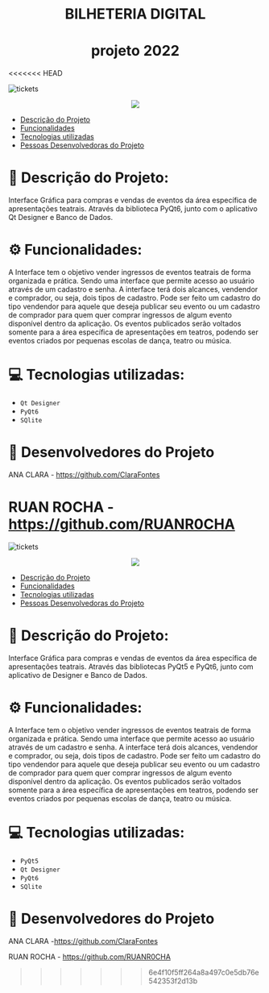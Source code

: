 <h1 align="center">  BILHETERIA DIGITAL  </h1>
<h1 align="center">  projeto 2022        </h1>
<<<<<<< HEAD

![tickets](https://user-images.githubusercontent.com/107974193/177388710-bcd47032-046c-44bf-94ba-ec90bd4db534.png)

<p align="center">
<img src="http://img.shields.io/static/v1?label=STATUS&message=EM%20DESENVOLVIMENTO&color=GREEN&style=for-the-badge"/>
</p>
     
- [Descrição do Projeto](#descrição-do-projeto)
- [Funcionalidades](#funcionalidades)
- [Tecnologias utilizadas](#tecnologias-utilizadas)
- [Pessoas Desenvolvedoras do Projeto](#pessoas-desenvolvedoras-do-projeto)
 
 
# 📝 Descrição do Projeto:
 
 Interface Gráfica para compras e vendas de eventos da área específica de apresentações teatrais. Através da biblioteca PyQt6, junto com o aplicativo Qt Designer e Banco de Dados. 
 
# ⚙️ Funcionalidades:
 
 A Interface tem o objetivo vender ingressos de eventos teatrais de forma organizada e prática. Sendo uma interface que permite acesso ao usuário através de um cadastro e senha. A interface terá dois alcances, vendendor e comprador, ou seja, dois tipos de cadastro. Pode ser feito um cadastro do tipo vendendor para aquele que deseja publicar seu evento ou um cadastro de comprador para quem quer comprar ingressos de algum evento disponível dentro da aplicação. Os eventos publicados serão voltados somente para a área específica de apresentações em teatros, podendo ser eventos criados por pequenas escolas de dança, teatro ou música. 

# 💻 Tecnologias utilizadas:

- ``Qt Designer``
- ``PyQt6``
- ``SQlite``

# 👥 Desenvolvedores do Projeto

 ANA CLARA - https://github.com/ClaraFontes
 
 RUAN ROCHA - https://github.com/RUANR0CHA
=======

![tickets](https://user-images.githubusercontent.com/107974193/177388710-bcd47032-046c-44bf-94ba-ec90bd4db534.png)

<p align="center">
<img src="http://img.shields.io/static/v1?label=STATUS&message=EM%20DESENVOLVIMENTO&color=GREEN&style=for-the-badge"/>
</p>
     
- [Descrição do Projeto](#descrição-do-projeto)
- [Funcionalidades](#funcionalidades)
- [Tecnologias utilizadas](#tecnologias-utilizadas)
- [Pessoas Desenvolvedoras do Projeto](#pessoas-desenvolvedoras-do-projeto)
 
 
# 📝 Descrição do Projeto:
 
 Interface Gráfica para compras e vendas de eventos da área específica de apresentações teatrais. Através das bibliotecas PyQt5 e PyQt6, junto com aplicativo de Designer e Banco de Dados. 
 
# ⚙️ Funcionalidades:
 
 A Interface tem o objetivo vender ingressos de eventos teatrais de forma organizada e prática. Sendo uma interface que permite acesso ao usuário através de um cadastro e senha. A interface terá dois alcances, vendendor e comprador, ou seja, dois tipos de cadastro. Pode ser feito um cadastro do tipo vendendor para aquele que deseja publicar seu evento ou um cadastro de comprador para quem quer comprar ingressos de algum evento disponível dentro da aplicação. Os eventos publicados serão voltados somente para a área específica de apresentações em teatros, podendo ser eventos criados por pequenas escolas de dança, teatro ou música. 

# 💻 Tecnologias utilizadas:

- ``PyQt5``
- ``Qt Designer``
- ``PyQt6``
- ``SQlite``

# 👥 Desenvolvedores do Projeto

 ANA CLARA -https://github.com/ClaraFontes
 
 RUAN ROCHA - https://github.com/RUANR0CHA


>>>>>>> 6e4f10f5ff264a8a497c0e5db76e542353f2d13b
